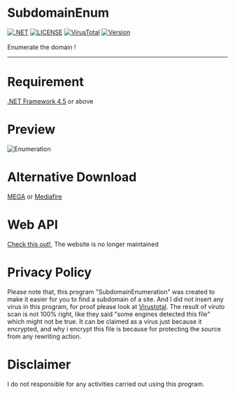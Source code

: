 # SubdomainEnum
[![.NET](https://img.shields.io/badge/.NET-%3E=%204.5-blue.svg)](https://www.microsoft.com/en-us/download/details.aspx?id=30653) [![LICENSE](https://img.shields.io/github/license/GoogleX133/SubdomainEnum.svg)](https://github.com/GoogleX133/SubdomainEnum/blob/master/LICENSE) [![VirusTotal](https://img.shields.io/badge/virustotal-8%2F72-green.svg)](https://www.virustotal.com/gui/file/542416124e1741db44be6b1720f617665afed0552bb6dda72f6889e52ef14cca/detection) [![Version](https://img.shields.io/badge/release-2.7-1bbc30.svg)](https://github.com/GoogleX133/SubdomainEnum/releases/tag/2.7)<br><br>
Enumerate the domain !

----

# Requirement
[.NET Framework 4.5](https://www.microsoft.com/en-us/download/details.aspx?id=30653) or above

# Preview
![Enumeration](https://image.prntscr.com/image/LxkDKa_aT8_wugmYoxn9nw.png)

# Alternative Download
[MEGA](https://mega.nz/#F!eUFgTaLQ!_sUf3tEfdovZbi7DoVFVkA) or [Mediafire](http://www.mediafire.com/folder/0aka2u2t25e9g/SubdomainEnum)

# Web API
[Check this out!](https://subenum.herokuapp.com/), The website is no longer maintained

# Privacy Policy
Please note that, this program "SubdomainEnumeration" was created to make it easier for you to find a subdomain of a site. And I did not insert any virus in this program, for proof please look at [Virustotal](https://www.virustotal.com/gui/file/542416124e1741db44be6b1720f617665afed0552bb6dda72f6889e52ef14cca/detection). The result of viruto scan is not 100% right, like they said "some engines detected this file" which might not be true. It can be claimed as a virus just because it encrypted, and why i encrypt this file is because for protecting the source from any rewriting action.

# Disclaimer
I do not responsible for any activities carried out using this program.
